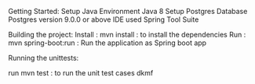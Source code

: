 Getting Started:
Setup Java Environment
  Java 8
Setup Postgres Database
  Postgres version 9.0.0 or above
IDE used
  Spring Tool Suite

Building the project:
  Install : mvn install : to install the dependencies
  Run : mvn spring-boot:run : Run the application as Spring boot app

Running the unittests:

run mvn test : to run the unit test cases dkmf




